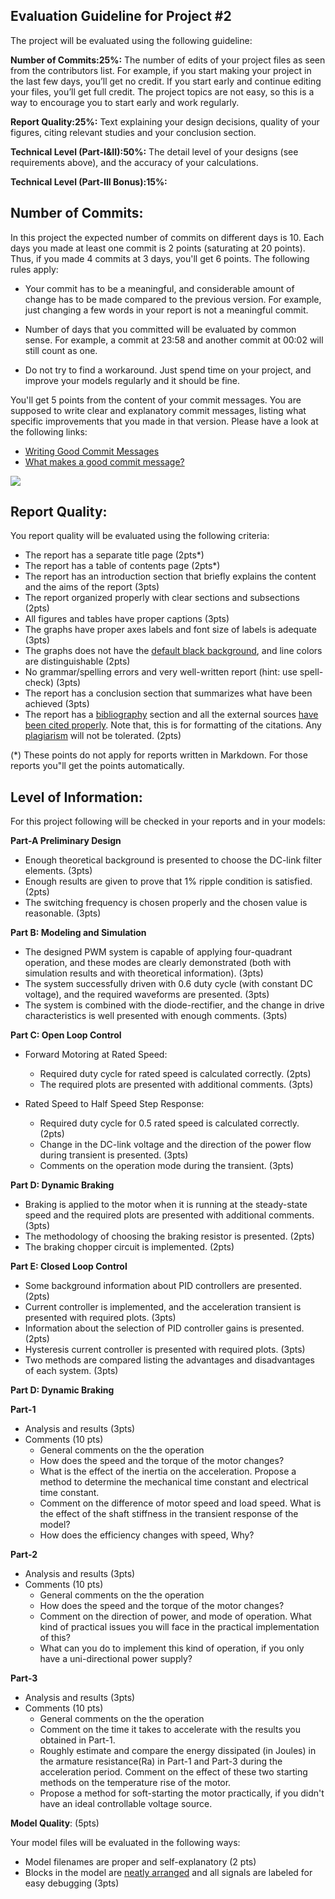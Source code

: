 ## Evaluation Guideline for Project #2

The project will be evaluated using the following guideline:

**Number of Commits:25%:** The number of edits of your project files as seen from the contributors list. For example, if you start making your project in the last few days, you’ll get no credit. If you start early and continue editing your files, you’ll get full credit. The project topics are not easy, so this is a way to encourage you to start early and work regularly.

**Report Quality:25%:** Text explaining your design decisions, quality of your figures, citing relevant studies and your conclusion section.

**Technical Level (Part-I&II):50%:** The detail level of your designs (see requirements above), and the accuracy of your calculations.

**Technical Level (Part-III Bonus):15%:**

## Number of Commits:

In this project the expected number of commits on different days is 10. Each days you made at least one commit is 2 points (saturating at 20 points). Thus, if you made 4 commits at 3 days, you'll get 6 points. The following rules apply:

- Your commit has to be a meaningful, and considerable amount of change has to be made compared to the previous version. For example, just changing a few words in your report is not a meaningful commit.

- Number of days that you committed will be evaluated by common sense. For example, a commit at 23:58 and another commit at 00:02 will still count as one.

- Do not try to find a workaround. Just spend time on your project, and improve your models regularly and it should be fine.

You'll get 5 points from the content of your commit messages. You are supposed to write clear and explanatory commit messages, listing what  specific improvements that you made in that version. Please have a look at the following links:

- [Writing Good Commit Messages](https://vip.wordpress.com/documentation/commit-messages/)
- [What makes a good commit message?](https://hackernoon.com/what-makes-a-good-commit-message-995d23687ad#.o13dxmu3u)

![](https://imgs.xkcd.com/comics/git_commit.png)

## Report Quality:

You report quality will be evaluated using the following criteria:

- The report has a separate title page (2pts*)
- The report has a table of contents page (2pts*)
- The report has an introduction section that briefly explains the content and the aims of the report (3pts)
- The report organized properly with clear sections and subsections (2pts)
- All figures and tables have proper captions (3pts)
- The graphs have proper axes labels and font size of labels is adequate (3pts)
- The graphs does not have the [default black background](people.uncw.edu/hermanr/mat361/Printing%20Simulink%20Scope%20Image.pdf), and line colors are distinguishable (2pts)
- No grammar/spelling errors and very well-written report (hint: use spell-check) (3pts)
- The report has a conclusion section that summarizes what have been achieved (3pts)
- The report has a [bibliography](http://www.plagiarism.org/citing-sources/whats-a-bibliography/) section and all the external sources [have been cited properly](http://libguides.mit.edu/citing). Note that, this is for formatting of the citations. Any [plagiarism](http://www.plagiarism.org/plagiarism-101/what-is-plagiarism) will not be tolerated. (2pts)

(*) These points do not apply for reports written in Markdown. For those reports you"ll get the points automatically.

## Level of Information:

For this project following will be checked in your reports and in your models:

**Part-A Preliminary Design**

- Enough theoretical background is presented to choose the DC-link filter elements. (3pts)
- Enough results are given to prove that 1% ripple condition is satisfied. (2pts)
- The switching frequency is chosen properly and the chosen value is reasonable. (3pts)

**Part B: Modeling and Simulation**

- The designed PWM system is capable of applying four-quadrant operation, and these modes are clearly demonstrated (both with simulation results and with theoretical information). (3pts)
- The system successfully driven with 0.6 duty cycle (with constant DC voltage), and the required waveforms are presented. (3pts)
- The system is combined with the diode-rectifier, and the change in drive characteristics is well presented with enough comments. (3pts)

**Part C: Open Loop Control**

- Forward Motoring at Rated Speed:
    - Required duty cycle for rated speed is calculated correctly. (2pts)
    - The required plots are presented with additional comments. (3pts)

- Rated Speed to Half Speed Step Response:
    - Required duty cycle for 0.5 rated speed is calculated correctly. (2pts)
    - Change in the DC-link voltage and the direction of the power flow during transient is presented. (3pts)
    - Comments on the operation mode during the transient. (3pts)

**Part D: Dynamic Braking**

- Braking is applied to the motor when it is running at the steady-state speed and the required plots are presented with additional comments. (3pts)
- The methodology of choosing the braking resistor is presented. (2pts)
- The braking chopper circuit is implemented. (2pts)

**Part E: Closed Loop Control**

- Some background information about PID controllers are presented. (2pts)
- Current controller is implemented, and the acceleration transient is presented with required plots. (3pts)
- Information about the selection of PID controller gains is presented. (2pts)
- Hysteresis current controller is presented with required plots. (3pts)
- Two methods are compared listing the advantages and disadvantages of each system. (3pts)

**Part D: Dynamic Braking**


**Part-1**
- Analysis and results (3pts)
- Comments (10 pts)
    - General comments on the the operation
    - How does the speed and the torque of the motor changes?
    - What is the effect of the inertia on the acceleration. Propose a method to determine the mechanical time constant and electrical time constant.
    - Comment on the difference of motor speed and load speed. What is the effect of the shaft stiffness in the transient response of the model?
    - How does the efficiency changes with speed, Why?

**Part-2**
- Analysis and results (3pts)
- Comments (10 pts)
    - General comments on the the operation
    - How does the speed and the torque of the motor changes?
    - Comment on the direction of power, and mode of operation. What kind of practical issues you will face in the practical implementation of this?
    - What can you do to implement this kind of operation, if you only have a uni-directional power supply? 

**Part-3**
- Analysis and results (3pts)
- Comments (10 pts)
    - General comments on the the operation
    - Comment on the time it takes to accelerate with the results you obtained in Part-1.
    - Roughly estimate and compare the energy dissipated (in Joules) in the armature resistance(Ra) in Part-1 and Part-3 during the acceleration period. Comment on the effect of these two starting methods on the temperature rise of the motor.
    - Propose a method for soft-starting the motor practically, if you didn't have an ideal controllable voltage source.

**Model Quality**: (5pts)

Your model files will be evaluated in the following ways: 

- Model filenames are proper and self-explanatory (2 pts)
- Blocks in the model are [neatly arranged](http://blogs.mathworks.com/pick/2014/04/25/clean-up-your-simulink-model/) and all signals are labeled for easy debugging (3pts)
